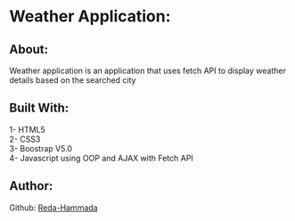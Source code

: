 # Weather Application:  
## About:  
 Weather application is an application that uses fetch API to display weather details based on the searched city   
## Built With:  
1- HTML5  
2- CSS3  
3- Boostrap V5.0  
4- Javascript using OOP and AJAX with Fetch API    
## Author:  
Github: [Reda-Hammada](https://github.com/Reda-Hammada)  
